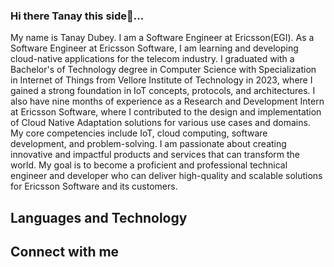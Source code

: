 ### Hi there Tanay this side👋...

My name is Tanay Dubey. I am a Software Engineer at Ericsson(EGI). 
As a Software Engineer at Ericsson Software, I am learning and developing cloud-native applications for the telecom industry. I graduated with a Bachelor's of Technology degree in Computer Science with Specialization in Internet of Things from Vellore Institute of Technology in 2023, where I gained a strong foundation in IoT concepts, protocols, and architectures. I also have nine months of experience as a Research and Development Intern at Ericsson Software, where I contributed to the design and implementation of Cloud Native Adaptation solutions for various use cases and domains. My core competencies include IoT, cloud computing, software development, and problem-solving. I am passionate about creating innovative and impactful products and services that can transform the world. My goal is to become a proficient and professional technical engineer and developer who can deliver high-quality and scalable solutions for Ericsson Software and its customers.

## Languages and Technology

<!-- Stats and Solving -->

## Connect with me

